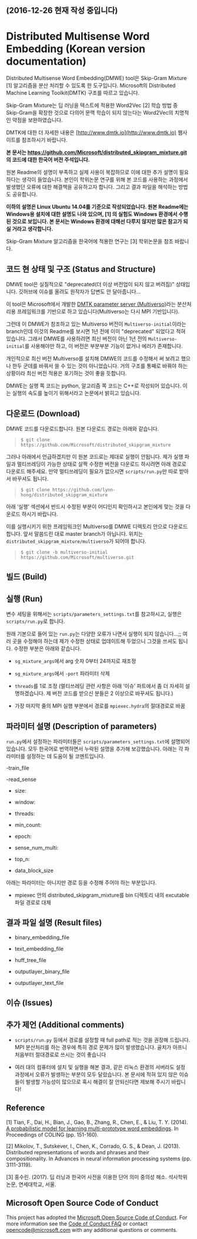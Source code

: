 (2016-12-26 현재 작성 중입니다)
--


Distributed Multisense Word Embedding (Korean version documentation)
==========

Distributed Multisense Word Embedding(DMWE) tool은 Skip-Gram Mixture [1] 알고리즘을 분산 처리할 수 있도록 한 도구입니다. Microsoft의 Distributed Machine Learning Toolkit(DMTK) 구조를 따르고 있습니다.

Skip-Gram Mixture는 딥 러닝을 텍스트에 적용한 Word2Vec [2] 학습 방법 중 Skip-Gram을 확장한 것으로 다의어 문맥 학습이 되지 않는다는 Word2Vec의 치명적인 약점을 보완하였습니다.

DMTK에 대한 더 자세한 내용은 [http://www.dmtk.io](http://www.dmtk.io) 웹사이트를 참조하시기 바랍니다.



**본 문서는 https://github.com/Microsoft/distributed_skipgram_mixture.git 의 코드에 대한 한국어 버전 주석입니다.**

원본 Readme의 설명이 부족하고 실제 사용이 복잡하므로 이에 대한 추가 설명이 필요하다는 생각이 들었습니다. 본인이 학위논문 연구를 위해 본 코드를 사용하는 과정에서 발생했던 오류에 대한 해결책을 공유하고자
 합니다.  그리고 결과 파일을 해석하는 방법도 공유합니다.

**이하의 설명은 Linux Ubuntu 14.04를 기준으로 작성되었습니다. 원본 Readme에는 Windows용 설치에 대한 설명도 나와 있으며, [1] 의 실험도 Windows 환경에서 수행된 것으로 
보입니다. 본 문서는 Windows 환경에 대해선 다루지 않지만 많은 참고가 되실 거라고 생각합니다.**

Skip-Gram Mixture 알고리즘을 한국어에 적용한 연구는 [3] 학위논문을 참조 바랍니다.


코드 현 상태 및 구조 (Status and Structure)
----------
DMWE tool은 실질적으로 "deprecated(더 이상 버전업이 되지 않고 버려짐)" 상태입니다. 깃허브에 이슈를 올려도 원작자가 답변도 안 달아줍니다…

이 tool은 Microsoft에서 개발한 [DMTK parameter server (Multiverso)](https://github.com/Microsoft/Multiverso.git)라는 분산처리용 프레임워크를 기반으로 하고 있습니다(Multiverso는 다시 MPI 기반입니다).

그런데 이 DMWE가 참조하고 있는 Multiverso 버전이 `Multiverso-initial`이라는 branch인데 이것의 Readme를 보시면 1년 전에 이미 "deprecated" 되었다고 적혀 
있습니다. 그래서 DMWE를 사용하려면 최신 버전이 아닌 1년 전의 `Multiverso-initial`를 사용해야만 하고, 이 버전은 부분부분 기능이 없거나 에러가 존재합니다. 

개인적으로 최신 버전 Multiverso를 설치해 DMWE의 코드를 수정해서 써 보려고 했으나 한두 군데를 바꿔서 쓸 수 있는 것이 아니었습니다. 거의 구조를 통째로 바꿔야 하는 상황이라 최신 버전 적용은 포기하는 것이 좋을 듯합니다.

DMWE는 실행 쪽 코드는 python, 알고리즘 쪽 코드는 C++로 작성되어 있습니다. 이는 실행의 속도를 높이기 위해서라고 논문에서 밝히고 있습니다.


다운로드 (Download) 
----------
DMWE 코드를 다운로드합니다. 원본 다운로드 경로는 아래와 같습니다.

> `$ git clone https://github.com/Microsoft/distributed_skipgram_mixture`


그러나 아래에서 언급하겠지만 이 원본 코드로는 제대로 실행이 안됩니다. 제가 실행 파일과 멀티쓰레딩이 가능한 상태로 살짝 수정한 버전을 다운로드 하시려면 아래 경로로 다운로드 해주세요. 만약 멀티쓰레딩이 필요가 없으시면 `scripts/run.py`만 따로 받아서 바꾸셔도 됩니다.

> `$ git clone https://github.com/lynn-hong/distributed_skipgram_mixture`

아래 ‘실행’ 섹션에서 반드시 수정된 부분이 어디인지 확인하시고 본인에게 맞는 것을 다운로드 하시기 바랍니다.


이를 실행시키기 위한 프레임워크인 Multiverso를 DMWE 디렉토리 안으로 다운로드합니다. 앞서 말씀드린 대로 master branch가 아닙니다. 위치는 
`distributed_skipgram_mixture/multiverso`가 되어야 합니다.

> `$ git clone -b multiverso-initial https://github.com/Microsoft/multiverso.git`


빌드 (Build)
----------


실행 (Run)
----------
변수 세팅을 위해서는 `scripts/parameters_settings.txt`를 참고하시고, 실행은 `scripts/run.py`로 합니다.

원래 기본으로 들어 있는 `run.py`는 다양한 오류가 나면서 실행이 되지 않습니다…;; 여러 곳을 수정해야 하는데 제가 수정한 상태로 업데이트해 두었으니 그것을 쓰셔도 됩니다. 수정한 부분은 아래와 같습니다.

- `sg_mixture_args`에서 arg 숫자 0부터 24까지로 재조정

- `sg_mixture_args`에서 `-port` 파라미터 삭제

- `threads`를 1로 조정 (멀티쓰레딩 관련 사항은 아래 ‘이슈’ 파트에서 좀 더 자세히 설명하겠습니다. 제 버전 코드를 받으신 분들은 2 이상으로 바꾸셔도 됩니다.)

- 가장 마지막 줄의 MPI 실행 부분에서 경로를 `mpiexec.hydra`의 절대경로로 바꿈


파라미터 설명 (Description of parameters)
----------
`run.py`에서 설정하는 파라미터들은 `scripts/parameters_settings.txt`에 설명되어 있습니다. 모두 한국어로 번역하면서 누락된 설명을 추가해 보강했습니다. 아래는 각 파라미터를 설정하는 데 도움이 될 코멘트입니다.

-train_file

-read_sense

- size: 

- window:

- threads:

- min_count:

- epoch:

- sense_num_multi:

- top_n:

- data_block_size

아래는 파라미터는 아니지만 경로 등을 수정해 주어야 하는 부분입니다.

- mpiexec 안의 distributed_skipgram_mixture를 bin 디렉토리 내의 excutable 파일 경로로 대체



결과 파일 설명 (Result files)
----------
- binary_embedding_file

- text_embedding_file

- huff_tree_file

- outputlayer_binary_file

- outputlayer_text_file


이슈 (Issues)
----------


추가 제언 (Additional comments)
----------
- `scripts/run.py` 등에서 경로를 설정할 때 full path로 적는 것을 권장해 드립니다. MPI 분산처리를 하는 경우에 특히 경로 문제가 많이 발생했습니다. 골치가 아프니 처음부터 절대경로로 쓰시는 것이 좋습니다

- 여러 대의 컴퓨터에 설치 및 실행을 해본 결과, 같은 리눅스 환경의 서버라도 설정 과정에서 오류가 발생하는 부분이 모두 달랐습니다. 본 문서에 적혀 있지 않은 이슈들이 발생할 가능성이 많으므로 혹시 해결이 잘 안되신다면 제보해 주시기 바랍니다!



Reference
----------
[1] Tian, F., Dai, H., Bian, J., Gao, B., Zhang, R., Chen, E., & Liu, T. Y. (2014). [A probabilistic model for learning multi-prototype word embeddings](http://www.aclweb.org/anthology/C14-1016). In Proceedings of COLING (pp. 151-160).

[2] Mikolov, T., Sutskever, I., Chen, K., Corrado, G. S., & Dean, J. (2013). Distributed representations of words and phrases and their compositionality. In Advances in neural information processing systems (pp. 3111-3119).

[3] 홍수린. (2017). 딥 러닝과 한국어 사전을 이용한 단어 의미 중의성 해소. 석사학위논문, 연세대학교, 서울.


Microsoft Open Source Code of Conduct
------------
This project has adopted the [Microsoft Open Source Code of Conduct](https://opensource.microsoft.com/codeofconduct/). For more information see the [Code of Conduct FAQ](https://opensource.microsoft.com/codeofconduct/faq/) or contact [opencode@microsoft.com](mailto:opencode@microsoft.com) with any additional questions or comments.
